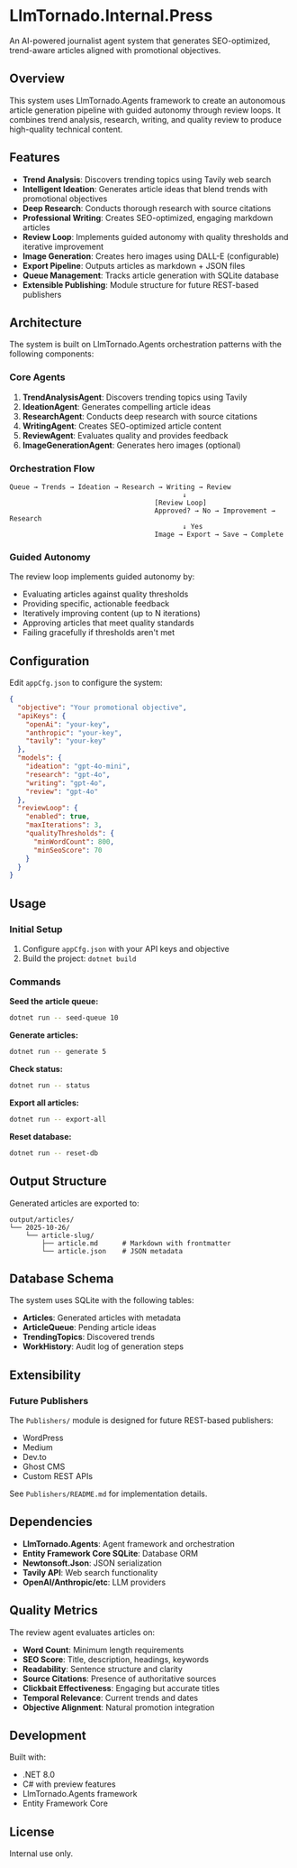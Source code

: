 # LlmTornado.Internal.Press

An AI-powered journalist agent system that generates SEO-optimized, trend-aware articles aligned with promotional objectives.

## Overview

This system uses LlmTornado.Agents framework to create an autonomous article generation pipeline with guided autonomy through review loops. It combines trend analysis, research, writing, and quality review to produce high-quality technical content.

## Features

- **Trend Analysis**: Discovers trending topics using Tavily web search
- **Intelligent Ideation**: Generates article ideas that blend trends with promotional objectives
- **Deep Research**: Conducts thorough research with source citations
- **Professional Writing**: Creates SEO-optimized, engaging markdown articles
- **Review Loop**: Implements guided autonomy with quality thresholds and iterative improvement
- **Image Generation**: Creates hero images using DALL-E (configurable)
- **Export Pipeline**: Outputs articles as markdown + JSON files
- **Queue Management**: Tracks article generation with SQLite database
- **Extensible Publishing**: Module structure for future REST-based publishers

## Architecture

The system is built on LlmTornado.Agents orchestration patterns with the following components:

### Core Agents

1. **TrendAnalysisAgent**: Discovers trending topics using Tavily
2. **IdeationAgent**: Generates compelling article ideas
3. **ResearchAgent**: Conducts deep research with source citations
4. **WritingAgent**: Creates SEO-optimized article content
5. **ReviewAgent**: Evaluates quality and provides feedback
6. **ImageGenerationAgent**: Generates hero images (optional)

### Orchestration Flow

```
Queue → Trends → Ideation → Research → Writing → Review
                                           ↓
                                    [Review Loop]
                                    Approved? → No → Improvement → Research
                                           ↓ Yes
                                    Image → Export → Save → Complete
```

### Guided Autonomy

The review loop implements guided autonomy by:
- Evaluating articles against quality thresholds
- Providing specific, actionable feedback
- Iteratively improving content (up to N iterations)
- Approving articles that meet quality standards
- Failing gracefully if thresholds aren't met

## Configuration

Edit `appCfg.json` to configure the system:

```json
{
  "objective": "Your promotional objective",
  "apiKeys": {
    "openAi": "your-key",
    "anthropic": "your-key",
    "tavily": "your-key"
  },
  "models": {
    "ideation": "gpt-4o-mini",
    "research": "gpt-4o",
    "writing": "gpt-4o",
    "review": "gpt-4o"
  },
  "reviewLoop": {
    "enabled": true,
    "maxIterations": 3,
    "qualityThresholds": {
      "minWordCount": 800,
      "minSeoScore": 70
    }
  }
}
```

## Usage

### Initial Setup

1. Configure `appCfg.json` with your API keys and objective
2. Build the project: `dotnet build`

### Commands

**Seed the article queue:**
```bash
dotnet run -- seed-queue 10
```

**Generate articles:**
```bash
dotnet run -- generate 5
```

**Check status:**
```bash
dotnet run -- status
```

**Export all articles:**
```bash
dotnet run -- export-all
```

**Reset database:**
```bash
dotnet run -- reset-db
```

## Output Structure

Generated articles are exported to:
```
output/articles/
└── 2025-10-26/
    └── article-slug/
        ├── article.md      # Markdown with frontmatter
        └── article.json    # JSON metadata
```

## Database Schema

The system uses SQLite with the following tables:

- **Articles**: Generated articles with metadata
- **ArticleQueue**: Pending article ideas
- **TrendingTopics**: Discovered trends
- **WorkHistory**: Audit log of generation steps

## Extensibility

### Future Publishers

The `Publishers/` module is designed for future REST-based publishers:
- WordPress
- Medium
- Dev.to
- Ghost CMS
- Custom REST APIs

See `Publishers/README.md` for implementation details.

## Dependencies

- **LlmTornado.Agents**: Agent framework and orchestration
- **Entity Framework Core SQLite**: Database ORM
- **Newtonsoft.Json**: JSON serialization
- **Tavily API**: Web search functionality
- **OpenAI/Anthropic/etc**: LLM providers

## Quality Metrics

The review agent evaluates articles on:

- **Word Count**: Minimum length requirements
- **SEO Score**: Title, description, headings, keywords
- **Readability**: Sentence structure and clarity
- **Source Citations**: Presence of authoritative sources
- **Clickbait Effectiveness**: Engaging but accurate titles
- **Temporal Relevance**: Current trends and dates
- **Objective Alignment**: Natural promotion integration

## Development

Built with:
- .NET 8.0
- C# with preview features
- LlmTornado.Agents framework
- Entity Framework Core

## License

Internal use only.

